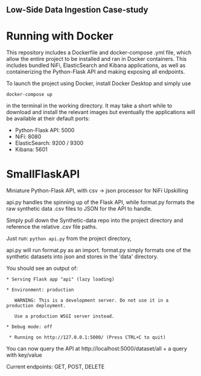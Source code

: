 ## Low-Side Data Ingestion Case-study

# Running with Docker

 This repository includes a Dockerfile and docker-compose .yml file, which allow the entire project to be installed and ran in Docker containers. This includes bundled NiFi, ElasticSearch and Kibana applications, as well as containerizing the Python-Flask API and making exposing all endpoints.

 To launch the project using Docker, install Docker Desktop and simply use

 ` docker-compose up `

 in the terminal in the working directory. It may take a short while to download and install the relevant images but eventually the applications will be available at their default ports:

  - Python-Flask API: 5000
  - NiFi: 8080
  - ElasticSearch: 9200 / 9300
  - Kibana: 5601
  


# SmallFlaskAPI

Miniature Python-Flask API, with csv -> json processor for NiFi Upskilling 

api.py handles the spinning up of the Flask API, while format.py formats the raw synthetic data .csv files to JSON for the API to handle.

Simply pull down the Synthetic-data repo into the project directory and reference the relative .csv file paths.

Just run:
  `python api.py`
from the project directory,

api.py will run format.py as an import. format.py simply formats one of the synthetic datasets into json and stores in the 
'data' directory.

You should see an output of:

`* Serving Flask app "api" (lazy loading)`

`* Environment: production`

`   WARNING: This is a development server. Do not use it in a production deployment.`

`   Use a production WSGI server instead.`

` * Debug mode: off `

` * Running on http://127.0.0.1:5000/ (Press CTRL+C to quit)`

 
 You can now query the API at http://localhost:5000/dataset/all + a query with key/value
 
 Current endpoints:
 GET, POST, DELETE
